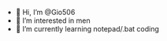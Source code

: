 - 👋 Hi, I’m @Gio506
- 👀 I’m interested in men
- 🌱 I’m currently learning notepad/.bat coding

<!---
Gio506/Gio506 is a ✨ special ✨ repository because its `README.md` (this file) appears on your GitHub profile.
You can click the Preview link to take a look at your changes.
--->
